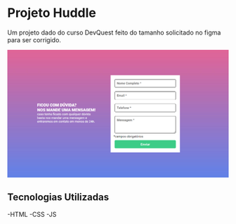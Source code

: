 # Projeto Huddle
Um projeto dado do curso DevQuest feito do tamanho solicitado no figma para ser corrigido.

<img src="src/images/Imagem-formulario-pronto.png" alt="Ilustração do projeto pronto">

## Tecnologias Utilizadas
-HTML
-CSS
-JS
